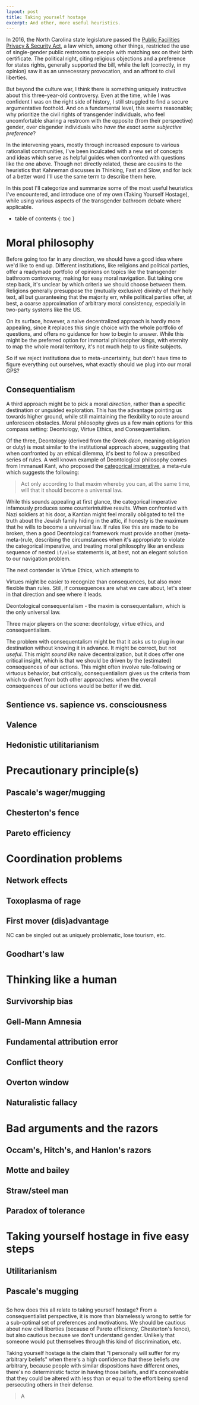 ```yaml
---
layout: post
title: Taking yourself hostage
excerpt: And other, more useful heuristics.
---
```


In 2016, the North Carolina state legislature passed the [Public Facilities Privacy & Security Act](https://en.wikipedia.org/wiki/Public_Facilities_Privacy_%26_Security_Act), a law which, among other things, restricted the use of single-gender public restrooms to people with matching sex on their birth certificate. The political right, citing religious objections and a preference for states rights, generally supported the bill, while the left (correctly, in my opinion) saw it as an unnecessary provocation, and an affront to civil liberties.

But beyond the culture war, I think there is something uniquely instructive about this three-year-old controversy. Even at the time, while I was confident I was on the right side of history, I still struggled to find a secure argumentative foothold. And on a fundamental level, this seems reasonable; why prioritize the civil rights of transgender individuals, who feel uncomfortable sharing a restroom with the opposite (from their perspective) gender, over cisgender individuals who *have the exact same subjective preference*?

In the intervening years, mostly through increased exposure to various rationalist communities, I've been inculcated with a new set of concepts and ideas which serve as helpful guides when confronted with questions like the one above. Though not directly related, these are cousins to the heuristics that Kahneman discusses in Thinking, Fast and Slow, and for lack of a better word I'll use the same term to describe them here.

In this post I'll categorize and summarize some of the most useful heuristics I've encountered, and introduce one of my own (Taking Yourself Hostage), while using various aspects of the transgender bathroom debate where applicable.

<!--more-->
* table of contents
{: toc }

# Moral philosophy

Before going too far in any direction, we should have a good idea where we'd like to end up. Different institutions, like religions and political parties, offer a readymade portfolio of opinions on topics like the transgender bathroom controversy, making for easy moral navigation. But taking one step back, it's unclear by which criteria we should choose between them. Religions generally presuppose the (mutually exclusive) divinity of *their* holy text, all but guaranteeing that the majority err, while political parties offer, at best, a coarse approximation of arbitrary moral consistency, especially in two-party systems like the US.

On its surface, however, a naive decentralized approach is hardly more appealing, since it replaces this single choice with the whole portfolio of questions, and offers no guidance for how to begin to answer. While this might be the preferred option for immortal philosopher kings, with eternity to map the whole moral territory, it's not much help to us finite subjects.

So if we reject institutions due to meta-uncertainty, but don't have time to figure everything out ourselves, what exactly should we plug into our moral GPS?

## Consequentialism

A third approach might be to pick a moral *direction*, rather than a specific destination or unguided exploration. This has the advantage pointing us towards higher ground, while still maintaining the flexibility to route around unforeseen obstacles. Moral philosophy gives us a few main options for this compass setting: Deontology, Virtue Ethics, and Consequentialism.

Of the three, Deontology (derived from the Greek *deon*, meaning obligation or duty) is most similar to the institutional approach above, suggesting that when confronted by an ethical dilemma, it's best to follow a prescribed series of rules. A well known example of Deontological philosophy comes from Immanuel Kant, who proposed the [categorical imperative](https://en.wikipedia.org/wiki/Categorical_imperative), a meta-rule which suggests the following:

> Act only according to that maxim whereby you can, at the same time, will that it should become a universal law.

While this sounds appealing at first glance, the categorical imperative infamously produces some counterintuitive results. When confronted with Nazi soldiers at his door, a Kantian might feel morally obligated to tell the truth about the Jewish family hiding in the attic, if honesty is the maximum that he wills to become a universal law. If rules like this are made to be broken, then a good Deontological framework must provide another (meta-meta-)rule, describing the circumstances when it's appropriate to violate the categorical imperative, and treating moral philosophy like an endless sequence of nested `if/else` statements is, at best, not an elegant solution to our navigation problem.

The next contender is Virtue Ethics, which attempts to


Virtues might be easier to recognize than consequences, but also more flexible than rules. Still, if consequences are what we care about, let's steer in that direction and see where it leads.

Deontological consequentalism - the maxim is consequentalism, which is the only universal law.

Three major players on the scene: deontology, virtue ethics, and consequentialism.

The problem with consequentalism might be that it asks us to plug in our destination without knowing it in advance. It might be correct, but not *useful*. This might *sound like* naive decentralization, but it does offer one critical insight, which is that we should be driven by the (estimated) consequences of our actions. This might often involve rule-following or virtuous behavior, but critically, consequentialism gives us the criteria from which to divert from both other approaches: when the overall consequences of our actions would be better if we did.

## Sentience vs. sapience vs. consciousness

## Valence

## Hedonistic utilitarianism


# Precautionary principle(s)

## Pascale's wager/mugging

## Chesterton's fence

## Pareto efficiency



# Coordination problems

## Network effects

## Toxoplasma of rage

## First mover (dis)advantage

NC can be singled out as uniquely problematic, lose tourism, etc.

## Goodhart's law



# Thinking like a human

## Survivorship bias

## Gell-Mann Amnesia

## Fundamental attribution error

## Conflict theory

## Overton window

## Naturalistic fallacy


# Bad arguments and the razors

## Occam's, Hitch's, and Hanlon's razors

## Motte and bailey

## Straw/steel man

## Paradox of tolerance

# Taking yourself hostage in five easy steps

## Utilitarianism


## Pascale's mugging


##

So how does this all relate to taking yourself hostage? From a consequentialist perspective, it is more than blamelessly wrong to settle for a sub-optimal set of preferences and motivations. We should be cautious about new civil liberties (because of Pareto efficiency, Chesterton's fence), but also cautious because we don't understand gender. Unlikely that someone would put themselves through this kind of discrimination, etc.

Taking yourself hostage is the claim that "I personally will suffer for my arbitrary beliefs" when there's a high confidence that these beliefs *are* arbitrary, because people with similar dispositions have different ones, there's no deterministic factor in having those beliefs, and it's conceivable that they could be altered with less than or equal to the effort being spend persecuting others in their defense.

> A
